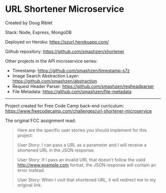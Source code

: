 # URL Shortener Microservice

Created by Doug Riblet

Stack: Node, Express, MongoDB

Deployed on Heroku: <https://szurl.herokuapp.com/>

Github repository: <https://github.com/smashzen/shortener>

Other projects in the API microservice series:
* Timestamp: <https://github.com/smashzen/timestamp-s7z>  
* Image Search Abstraction Layer: <https://github.com/smashzen/abstraction>  
* Request Header Parser: <https://github.com/smashzen/reqheadparser>  
* File Metadata: <https://github.com/smashzen/file-metadata>  

------

Project created for Free Code Camp back-end curriculum: <https://www.freecodecamp.com/challenges/url-shortener-microservice>

The original FCC assignment read:

> Here are the specific user stories you should implement for this project:
>
> User Story: I can pass a URL as a parameter and I will receive a shortened URL in the JSON response.
>
> User Story: If I pass an invalid URL that doesn't follow the valid http://www.example.com format, the JSON response will contain an error instead.
>
> User Story: When I visit that shortened URL, it will redirect me to my original link.
